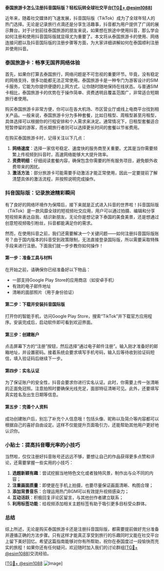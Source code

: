 **泰国旅游卡怎么注册抖音国际版？轻松玩转全球社交平台[[TG💪+ @esim1088](https://t.me/s/esim1088)]**

近年来，随着社交媒体的飞速发展，抖音国际版（TikTok）成为了全球年轻人的热门选择。无论是记录旅行点滴还是分享生活趣事，抖音都为用户提供了广阔的展示舞台。对于计划前往泰国旅游的朋友来说，如果想在旅途中使用抖音，那么学会如何注册和使用抖音国际版就显得尤为重要了。本文将从泰国旅游卡的使用、网络连接问题以及抖音国际版的注册步骤等方面，为大家详细讲解如何在泰国顺利注册并使用抖音。

### 泰国旅游卡：畅享无国界网络体验

首先，如果你打算去泰国旅行，网络问题是不可忽视的重要环节。毕竟，没有稳定的网络支持，很多功能都无法正常使用。泰国旅游卡是一种专门为游客设计的SIM卡服务，它能为你提供便捷的上网方式，让你随时随地保持在线状态。与普通SIM卡相比，泰国旅游卡的优势在于操作简单、资费透明且覆盖范围广，非常适合短期旅行者使用。

购买泰国旅游卡非常方便，你可以在各大机场、市区营业厅或线上电商平台找到相关产品。一般来说，泰国旅游卡分为多种套餐，比如日租型、周租型甚至月租型，具体选择可以根据你的行程安排和个人需求来决定。通常情况下，日租型套餐适合短暂停留的游客，而长期旅行者则可以选择更长时间的套餐以节省费用。

在购买泰国旅游卡时，记得关注以下几点：

1. **网络速度**：选择一家信号稳定、速度快的服务商至关重要。尤其是当你需要频繁上传视频到抖音时，高速网络能够大大提升效率。
2. **资费明细**：仔细阅读套餐内容，确保包含你需要的所有服务项目，避免额外收费带来的困扰。
3. **激活方法**：部分旅游卡可能需要手动激活才能正常使用，因此一定要提前了解清楚具体的激活流程，并按照说明完成操作。

### 抖音国际版：记录旅途精彩瞬间

有了良好的网络环境作为保障后，接下来就是正式进入抖音的世界啦！抖音国际版（TikTok）是一款风靡全球的短视频社交应用，用户可以通过拍摄、编辑和分享短视频来表达自我、结识新朋友。无论你是想记录下泰国的美食美景，还是想通过创意短视频吸引粉丝，抖音都能满足你的需求。

然而，在使用抖音之前，我们还需要解决一个关键问题——如何注册抖音国际版账号？由于国内版本的抖音受到政策限制，无法直接登录国际版，所以需要采取特殊手段来进行注册。下面我们就一步步教你如何操作！

#### 第一步：准备工具与材料

在开始之前，请确保你已经准备好以下物品：
- 一部支持Google Play Store的应用商店（如安卓手机）
- 有效的电子邮件地址
- 清晰的面部照片（用于身份验证）

#### 第二步：下载并安装抖音国际版

打开你的智能手机，访问Google Play Store，搜索“TikTok”并下载官方应用程序。安装完成后，启动软件即可看到欢迎界面。

#### 第三步：创建账户

点击屏幕下方的“注册”按钮，然后选择“通过电子邮件注册”。输入刚才准备好的邮箱地址，并设置密码。接着系统会要求填写手机号码，输入后等待收到验证码短信，填入验证码后继续下一步。

#### 第四步：实名认证

为了保证账户的安全性，抖音会要求你进行实名认证。此时，你需要上传一张清晰的正面免冠照。注意拍照时要确保光线充足，面部特征清晰可见。此外，还要填写真实姓名及出生日期等信息。

#### 第五步：完善个人资料

成功创建账户后，别忘了补充个人信息哦！包括头像、昵称以及简介等内容都可以根据自己的喜好自由设定。这样不仅能提升页面吸引力，还能帮助其他用户更好地认识你。

### 小贴士：提高抖音曝光率的小技巧

当然啦，仅仅注册好抖音账号还远远不够，要想让自己的作品获得更多点赞和评论，还需要掌握一些实用的小技巧：

1. **选题新颖有趣**：尝试挖掘当地特色文化或者独特风景，制作出与众不同的内容；
2. **注重画面质量**：即使是在手机上拍摄，也要尽量保证画面清晰、构图合理；
3. **添加背景音乐**：合理运用热门BGM可以有效提升视频感染力；
4. **互动活跃**：积极回复评论区留言，与其他创作者建立联系；
5. **利用标签功能**：给视频添加相关主题标签有助于吸引更多目标受众群体。

### 总结

综上所述，无论是购买泰国旅游卡还是注册抖音国际版，都需要提前做好充分准备并遵循正确的方法步骤。只有这样才能真正享受到旅行的乐趣同时又能在社交平台上留下美好回忆。希望这篇指南能够对你有所帮助，祝你在泰国度过一段愉快而充实的旅程！如果你还有任何疑问，欢迎随时加入我们的讨论群组[[TG💪+ @esim1088](https://t.me/s/esim1088)]交流经验。

[[TG💪+ @esim1088](https://t.me/s/esim1088) ![Image](https://i.postimg.cc/4NQfJmqS/Snipaste-2025-05-13-00-14-12.png)]